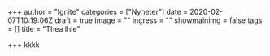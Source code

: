 +++
author = "Ignite"
categories = ["Nyheter"]
date = 2020-02-07T10:19:06Z
draft = true
image = ""
ingress = ""
showmainimg = false
tags = []
title = "Thea Ihle"

+++
kkkk